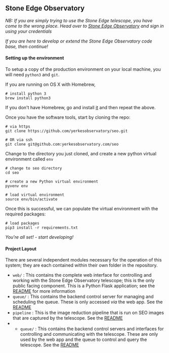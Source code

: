 ## Stone Edge Observatory

*NB: If you are simply trying to use the Stone Edge telescope, you have come to the wrong place. Head over to [Stone Edge Observatory](http://www.stoneedgeobservatory.com) and sign in using your credentials*

*If you are here to develop or extend the Stone Edge Observatory code base, then continue!*

#### Setting up the environment
To setup a copy of the production environment on your local machine, you will need `python3` and `git`. 

If you are running on OS X with Homebrew, 

    # install python 3
    brew install python3

If you don't have Homebrew, go and install [it](http://brew.sh/) and then repeat the above.

Once you have the software tools, start by cloning the repo:

	# via https
	git clone https://github.com/yerkesobservatory/seo.git 

	# OR via ssh
    git clone git@github.com:yerkesobservatory.com/seo
    
    
Change to the directory you just cloned, and create a new python virtual environment called `env`

    # change to seo directory
    cd seo
    
    # create a new Python virtual environment
    pyvenv env
    
    # load virtual environment
    source env/bin/activate
    
Once this is successful, we can populate the virtual environment with the required packages:

    # load packages
    pip3 install -r requirements.txt
    
*You're all set! - start developing!*


#### Project Layout

There are several independent modules necessary for the operation of this system; they are each contained within their own folder in the repository. 

* `web/` : This contains the complete web interface for controlling and working with the Stone Edge Observatory telescope; this is the only public facing component. This is a Python Flask application; see the [README](https://github.com/yerkesobservatory/seo/web/) for more information
* `queue/` : This contains the backend control server for managing and scheduling the queue. These is only accessed *via* the web app. See the [README](https://github.com/yerkesobservatory/seo/queue/)
* `pipeline` : This is the image reduction pipeline that is run on SEO images that are captured by the telescope. See the [README](https://github.com/yerkesobservatory/seo/pipeline/)
* * `queue/` : This contains the backend control servers and interfaces for controlling and communicating with the telescope. These are only used by the web app and the queue to control and query the telescope. See the [README](https://github.com/yerkesobservatory/seo/telescope/)



    